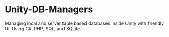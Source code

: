 # Unity-DB-Managers
Managing local and server table based databases inside Unity with friendly UI. Using C#, PHP, SQL, and SQLite.
